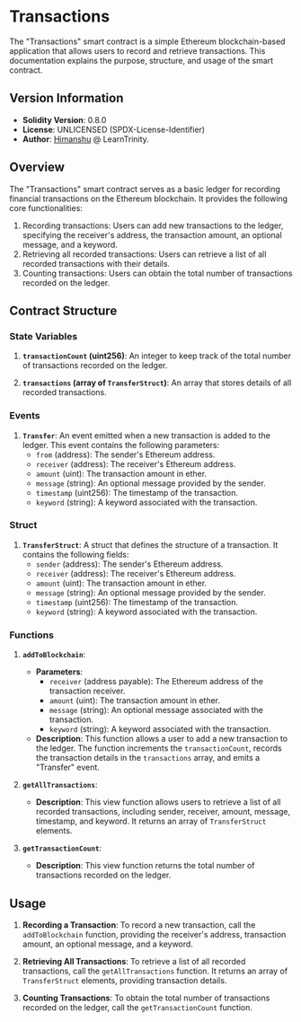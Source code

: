 # Transactions

The "Transactions" smart contract is a simple Ethereum blockchain-based application that allows users to record and retrieve transactions. This documentation explains the purpose, structure, and usage of the smart contract.

## Version Information

- **Solidity Version**: 0.8.0
- **License**: UNLICENSED (SPDX-License-Identifier)
- **Author**: [Himanshu](https://github.com/Himasnhu-at) @ LearnTrinity.

## Overview

The "Transactions" smart contract serves as a basic ledger for recording financial transactions on the Ethereum blockchain. It provides the following core functionalities:

1. Recording transactions: Users can add new transactions to the ledger, specifying the receiver's address, the transaction amount, an optional message, and a keyword.
2. Retrieving all recorded transactions: Users can retrieve a list of all recorded transactions with their details.
3. Counting transactions: Users can obtain the total number of transactions recorded on the ledger.

## Contract Structure

### State Variables

1. **`transactionCount` (uint256)**: An integer to keep track of the total number of transactions recorded on the ledger.

2. **`transactions` (array of `TransferStruct`)**: An array that stores details of all recorded transactions.

### Events

1. **`Transfer`**: An event emitted when a new transaction is added to the ledger. This event contains the following parameters:
    - `from` (address): The sender's Ethereum address.
    - `receiver` (address): The receiver's Ethereum address.
    - `amount` (uint): The transaction amount in ether.
    - `message` (string): An optional message provided by the sender.
    - `timestamp` (uint256): The timestamp of the transaction.
    - `keyword` (string): A keyword associated with the transaction.

### Struct

1. **`TransferStruct`**: A struct that defines the structure of a transaction. It contains the following fields:
    - `sender` (address): The sender's Ethereum address.
    - `receiver` (address): The receiver's Ethereum address.
    - `amount` (uint): The transaction amount in ether.
    - `message` (string): An optional message provided by the sender.
    - `timestamp` (uint256): The timestamp of the transaction.
    - `keyword` (string): A keyword associated with the transaction.

### Functions

1. **`addToBlockchain`**:
   - **Parameters**:
     - `receiver` (address payable): The Ethereum address of the transaction receiver.
     - `amount` (uint): The transaction amount in ether.
     - `message` (string): An optional message associated with the transaction.
     - `keyword` (string): A keyword associated with the transaction.
   - **Description**: This function allows a user to add a new transaction to the ledger. The function increments the `transactionCount`, records the transaction details in the `transactions` array, and emits a "Transfer" event.

2. **`getAllTransactions`**:
   - **Description**: This view function allows users to retrieve a list of all recorded transactions, including sender, receiver, amount, message, timestamp, and keyword. It returns an array of `TransferStruct` elements.

3. **`getTransactionCount`**:
   - **Description**: This view function returns the total number of transactions recorded on the ledger.

## Usage

1. **Recording a Transaction**: To record a new transaction, call the `addToBlockchain` function, providing the receiver's address, transaction amount, an optional message, and a keyword.

2. **Retrieving All Transactions**: To retrieve a list of all recorded transactions, call the `getAllTransactions` function. It returns an array of `TransferStruct` elements, providing transaction details.

3. **Counting Transactions**: To obtain the total number of transactions recorded on the ledger, call the `getTransactionCount` function.